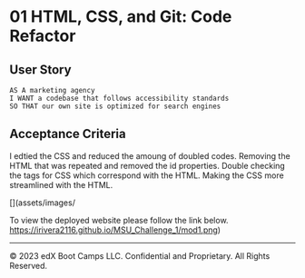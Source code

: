 
# 01 HTML, CSS, and Git: Code Refactor

## User Story

```
AS A marketing agency
I WANT a codebase that follows accessibility standards
SO THAT our own site is optimized for search engines
```

## Acceptance Criteria

I edtied the CSS and reduced the amoung of doubled codes.
Removing the HTML that was repeated and removed the id properties.
Double checking the tags for CSS which correspond with the HTML.
Making the CSS more streamlined with the HTML.

[](assets/images/

To view the deployed website please follow the link below.
https://irivera2116.github.io/MSU_Challenge_1/mod1.png)

---
© 2023 edX Boot Camps LLC. Confidential and Proprietary. All Rights Reserved.
